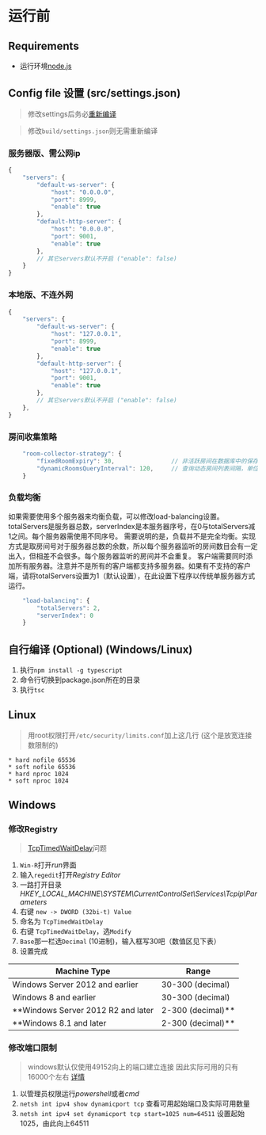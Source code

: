 # 运行前

## Requirements
 - 运行环境[node.js](https://nodejs.org/en/download/)

## Config file 设置 (src/settings.json)
> 修改settings后务必[重新编译](#自行编译-optional-windowslinux)

> 修改`build/settings.json`则无需重新编译

### 服务器版、需公网ip
```javascript
{
    "servers": {
        "default-ws-server": {
            "host": "0.0.0.0",
            "port": 8999,
            "enable": true
        },
        "default-http-server": {
            "host": "0.0.0.0",
            "port": 9001,
            "enable": true
        },
        // 其它servers默认不开启 ("enable": false)
    }
}
```

### 本地版、不连外网
```javascript
{
    "servers": {
        "default-ws-server": {
            "host": "127.0.0.1",
            "port": 8999,
            "enable": true
        },
        "default-http-server": {
            "host": "127.0.0.1",
            "port": 9001,
            "enable": true
        },
        // 其它servers默认不开启 ("enable": false)
    },
}
```

### 房间收集策略
```javascript
    "room-collector-strategy": {
        "fixedRoomExpiry": 30,                // 非活跃房间在数据库中的保存天数
        "dynamicRoomsQueryInterval": 120,     // 查询动态房间列表间隔，单位为秒
    }
```

### 负载均衡
如果需要使用多个服务器来均衡负载，可以修改load-balancing设置。totalServers是服务器总数，serverIndex是本服务器序号，在0与totalServers减1之间。每个服务器需使用不同序号。
需要说明的是，负载并不是完全均衡。实现方式是取房间号对于服务器总数的余数，所以每个服务器监听的房间数目会有一定出入，但相差不会很多。每个服务器监听的房间并不会重复。
客户端需要同时添加所有服务器。注意并不是所有的客户端都支持多服务器。如果有不支持的客户端，请将totalServers设置为1（默认设置），在此设置下程序以传统单服务器方式运行。
```javascript
    "load-balancing": {
        "totalServers": 2,
        "serverIndex": 0
    }
```

## 自行编译 (Optional) (Windows/Linux)
1. 执行`npm install -g typescript`
2. 命令行切换到package.json所在的目录
3. 执行`tsc`

## Linux
> 用root权限打开`/etc/security/limits.conf`加上这几行 (这个是放宽连接数限制的)
```
* hard nofile 65536
* soft nofile 65536
* hard nproc 1024
* soft nproc 1024
```

## Windows

### 修改Registry
> [TcpTimedWaitDelay](https://docs.microsoft.com/en-us/biztalk/technical-guides/settings-that-can-be-modified-to-improve-network-performance)问题
1. `Win-R`打开*run*界面
2. 输入`regedit`打开*Registry Editor*
3. 一路打开目录 *HKEY_LOCAL_MACHINE\SYSTEM\CurrentControlSet\Services\Tcpip\Parameters*
4. 右键 `new -> DWORD (32bi-t) Value`
5. 命名为 `TcpTimedWaitDelay`
6. 右键 `TcpTimedWaitDelay`，选`Modify`
7. `Base`那一栏选`Decimal` (10进制)，输入框写30吧（数值区见下表）
8. 设置完成

| Machine Type                              | Range                 |
|-------------------------------------------|-----------------------|
| Windows Server 2012 and earlier           | 30-300 (decimal)      |
| Windows 8 and earlier                     | 30-300 (decimal)      |
| **Windows Server 2012 R2 and later        | 2-300 (decimal)**     |
| **Windows 8.1 and later                   | 2-300 (decimal)**     |

### 修改端口限制
> windows默认仅使用49152向上的端口建立连接 因此实际可用的只有16000个左右 [详情](https://docs.microsoft.com/en-us/windows/client-management/troubleshoot-tcpip-port-exhaust)
1. 以管理员权限运行*powershell*或者*cmd*
2. `netsh int ipv4 show dynamicport tcp` 查看可用起始端口及实际可用数量
3. `netsh int ipv4 set dynamicport tcp start=1025 num=64511` 设置起始1025，由此向上64511
